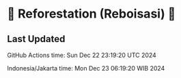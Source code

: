 
# 🌳 Reforestation (Reboisasi) 🌲

## Last Updated

GitHub Actions time: Sun Dec 22 23:19:20 UTC 2024

Indonesia/Jakarta time: Mon Dec 23 06:19:20 WIB 2024
